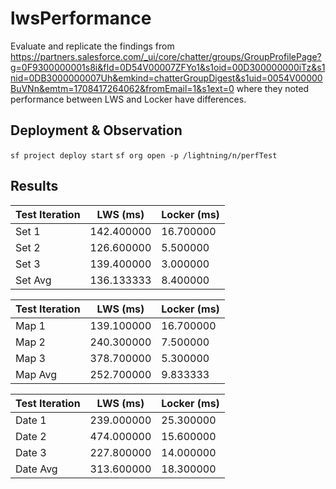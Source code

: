 # lwsPerformance

Evaluate and replicate the findings from https://partners.salesforce.com/_ui/core/chatter/groups/GroupProfilePage?g=0F9300000001s8i&fId=0D54V00007ZFYo1&s1oid=00D300000000iTz&s1nid=0DB3000000007Uh&emkind=chatterGroupDigest&s1uid=0054V00000BuVNn&emtm=1708417264062&fromEmail=1&s1ext=0 where they noted performance between LWS and Locker have differences.

## Deployment & Observation

`sf project deploy start`
`sf org open -p /lightning/n/perfTest`

## Results

| Test Iteration | LWS (ms)   | Locker (ms) |
| -------------- | ---------- | ----------- |
| Set 1          | 142.400000 | 16.700000   |
| Set 2          | 126.600000 | 5.500000    |
| Set 3          | 139.400000 | 3.000000    |
| Set Avg        | 136.133333 | 8.400000    |

| Test Iteration | LWS (ms)   | Locker (ms) |
| -------------- | ---------- | ----------- |
| Map 1          | 139.100000 | 16.700000   |
| Map 2          | 240.300000 | 7.500000    |
| Map 3          | 378.700000 | 5.300000    |
| Map Avg        | 252.700000 | 9.833333    |

| Test Iteration | LWS (ms)   | Locker (ms) |
| -------------- | ---------- | ----------- |
| Date 1         | 239.000000 | 25.300000   |
| Date 2         | 474.000000 | 15.600000   |
| Date 3         | 227.800000 | 14.000000   |
| Date Avg       | 313.600000 | 18.300000   |
